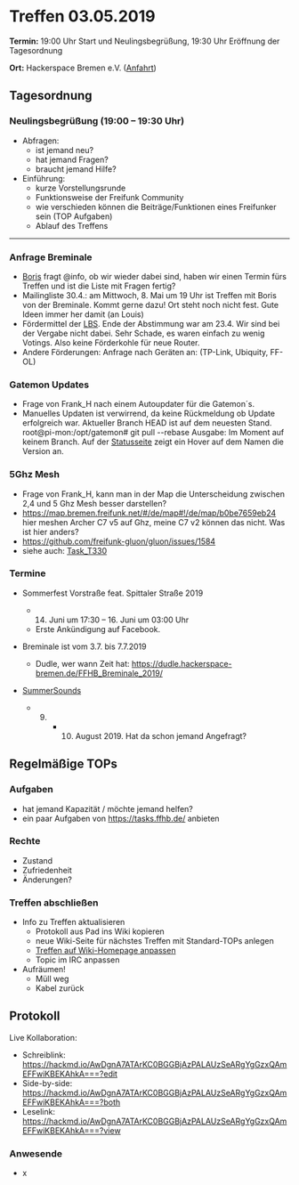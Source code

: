 # Treffen 03.05.2019

**Termin:** 19:00 Uhr Start und Neulingsbegrüßung, 19:30 Uhr Eröffnung der Tagesordnung

**Ort:** Hackerspace Bremen e.V. ([Anfahrt](https://www.hackerspace-bremen.de/anfahrt/))

## Tagesordnung
### Neulingsbegrüßung (19:00 – 19:30 Uhr)

- Abfragen:
    - ist jemand neu?
    - hat jemand Fragen?
    - braucht jemand Hilfe?
- Einführung:
    - kurze Vorstellungsrunde
    - Funktionsweise der Freifunk Community
    - wie verschieden können die Beiträge/Funktionen eines Freifunker sein (TOP Aufgaben)
    - Ablauf des Treffens

---

### Anfrage Breminale
* [Boris](https://wiki.bremen.freifunk.net/Treffen/2019_04_05) fragt @info, ob wir wieder dabei sind, haben wir einen Termin fürs Treffen und ist die Liste mit Fragen fertig?
* Mailingliste 30.4.: am Mittwoch, 8. Mai um 19 Uhr ist Treffen mit Boris von der Breminale. Kommt gerne dazu! Ort steht noch nicht fest. Gute Ideen immer her damit (an Louis)
* Fördermittel der [LBS](www.lbs-vorausdenker.de). Ende der Abstimmung war am 23.4. Wir sind bei der Vergabe nicht dabei. Sehr Schade, es waren einfach zu wenig Votings. Also keine Förderkohle für neue Router.
* Andere Förderungen: Anfrage nach Geräten an: (TP-Link, Ubiquity, FF-OL) 

### Gatemon Updates
* Frage von Frank_H nach einem Autoupdater für die Gatemon´s. 
* Manuelles Updaten ist verwirrend, da keine Rückmeldung ob Update erfolgreich war. Aktueller Branch HEAD ist auf dem neuesten Stand.
root@pi-mon:/opt/gatemon# git pull --rebase  Ausgabe: Im Moment auf keinem Branch. Auf der [Statusseite](https://status.ffhb.de/) zeigt ein Hover auf dem Namen die Version an.

### 5Ghz Mesh
* Frage von Frank_H, kann man in der Map die Unterscheidung zwischen 2,4 und 5 Ghz Mesh besser darstellen?
* https://map.bremen.freifunk.net/#/de/map#!/de/map/b0be7659eb24 hier meshen Archer C7 v5 auf Ghz, meine C7 v2 können das nicht. Was ist hier anders?
* https://github.com/freifunk-gluon/gluon/issues/1584
* siehe auch: [Task_T330](https://tasks.ffhb.de/T330)

### Termine
- Sommerfest Vorstraße feat. Spittaler Straße 2019
  - 14. Juni um 17:30 – 16. Juni um 03:00 Uhr
  - Erste Ankündigung auf Facebook.

- Breminale ist vom 3.7. bis 7.7.2019
  - Dudle, wer wann Zeit hat:      https://dudle.hackerspace-bremen.de/FFHB_Breminale_2019/

- [SummerSounds](https://summersounds.de/)
  - 9. + 10. August 2019. Hat da schon jemand Angefragt?

## Regelmäßige TOPs
### Aufgaben

- hat jemand Kapazität / möchte jemand helfen?
- ein paar Aufgaben von https://tasks.ffhb.de/ anbieten

### Rechte

- Zustand
- Zufriedenheit
- Änderungen?

### Treffen abschließen

- Info zu Treffen aktualisieren
  - Protokoll aus Pad ins Wiki kopieren
  - neue Wiki-Seite für nächstes Treffen mit Standard-TOPs anlegen
  - [Treffen auf Wiki-Homepage anpassen](https://wiki.bremen.freifunk.net/Home)
  - Topic im IRC anpassen
- Aufräumen!
  - Müll weg
  - Kabel zurück

## Protokoll

Live Kollaboration:

* Schreiblink: https://hackmd.io/AwDgnA7ATArKC0BGGBjAzPALAUzSeARgYgGzxQAmEFFwiKBEKAhkA===?edit
* Side-by-side: https://hackmd.io/AwDgnA7ATArKC0BGGBjAzPALAUzSeARgYgGzxQAmEFFwiKBEKAhkA===?both
* Leselink: https://hackmd.io/AwDgnA7ATArKC0BGGBjAzPALAUzSeARgYgGzxQAmEFFwiKBEKAhkA===?view

### Anwesende
- x